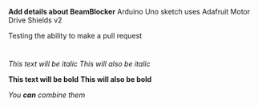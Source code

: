 **Add details about BeamBlocker**
Arduino Uno sketch 
uses Adafruit Motor Drive Shields v2

Testing the ability to make a pull request

# <h1>
## <h2>
### <h3>
#### <h4>
##### <h5>
###### <h6>

*This text will be italic*
_This will also be italic_

**This text will be bold**
__This will also be bold__

_You **can** combine them_
